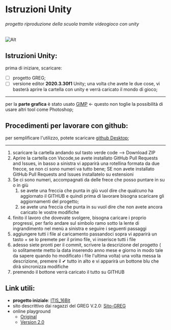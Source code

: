 # Istruzioni Unity 

###### progetto riproduzione della scuola tramite videogioco con unity

![Alt](https://repobeats.axiom.co/api/embed/0d13cb3ff262c799d57276a5308250b6c941fc40.svg "Repobeats analytics image")

## Istruzioni Unity:

prima di iniziare, scaricare:
- [ ] progetto GREG;
- [ ] versione editor **2020.3.30f1** Unity;
una volta che avete le due cose, vi basterà aprire la cartella con unity e verrà caricato il mondo di gioco;

---

per la **parte grafica** è stato usato [GIMP](https://www.gimp.org/) <- questo non toglie la possibilità di usare altri tool come Photoshop;

## Procedimenti per lavorare con github:

per semplificare l'utilizzo, potete scaricare [github Desktop](https://desktop.github.com/);

---

1. scaricare la cartella andando sul tasto verde code --> Download ZIP
2. Aprire la cartella con Vscode,se avete installato GitHub Pull Requests and Issues, in basso a sinistra vi apparirà una rotellina formata da due frecce, se non ci sono numeri va tutto bene; SE non avete installato GitHub Pull Requests and Issues installatelo su estensioni
3. Se ci sono numeri, accompagnati da delle frece che posso puntare in su o in giù
	1. se avete una freccia che punta in giù vuol dire che qualcuno ha aggiornato il GITHUB e quindi prima di lavorare bisogna scaricare gli aggiornamenti del progetto;
	2. se avete una freccia che punta in su vuol dire che non avete ancora caricato le vostre modifiche
4. finito il lavoro che dovevate svolgere, bisogna caricare i proprio progressi, per farlo andare sul simbolo ramo sotto la lente di ingrandimento nel menù a sinistra e seguire i seguenti passaggi
5. aggiungere tutti i file al caricamento passandoci sopra vi apparirà un tasto + se lo premete per il primo file, vi inserisce tutti i file
6. adesso siete pronti per il commit, scrivere la descrizione del progetto ( io solitamente metto la data inserendo anno mese e giorno in modo tale da sapere quando ho modificato i file l'ultima volta) una volta messa la descrizione, premere il ✔ tutto in alto e vi apparirà un bottone blu che dirà sincronizza modifiche
7. premendo il bottone verrà caricato il tutto su GITHUB


## Link utili:

- **progetto iniziale**: [ITIS_16Bit](https://github.com/matthewexe/ITIS_16Bit)
- sito descrittivo dai ragazzi del GREG V.2.0: [Sito-GREG](https://alessandro190320.github.io/Sito-Greg/)
- online playground
	- [Original](https://play.unity.com/mg/other/greg-online-2)
	- [Version 2.0](https://play.unity.com/mg/other/greg-v-2-02)

